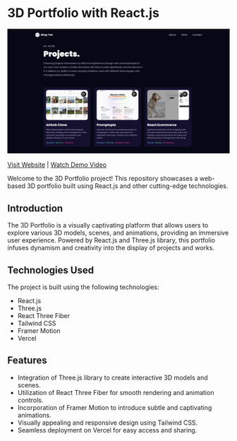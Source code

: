 # 3D Portfolio with React.js

![3D Portfolio](./3dportfolio.png)

[Visit Website](https://3d-portfolio-xuauul.vercel.app) | [Watch Demo Video]()

Welcome to the 3D Portfolio project! This repository showcases a web-based 3D portfolio built using React.js and other cutting-edge technologies.

## Introduction

The 3D Portfolio is a visually captivating platform that allows users to explore various 3D models, scenes, and animations, providing an immersive user experience. Powered by React.js and Three.js library, this portfolio infuses dynamism and creativity into the display of projects and works.

## Technologies Used

The project is built using the following technologies:

- React.js
- Three.js
- React Three Fiber
- Tailwind CSS
- Framer Motion
- Vercel

## Features

- Integration of Three.js library to create interactive 3D models and scenes.
- Utilization of React Three Fiber for smooth rendering and animation controls.
- Incorporation of Framer Motion to introduce subtle and captivating animations.
- Visually appealing and responsive design using Tailwind CSS.
- Seamless deployment on Vercel for easy access and sharing.
